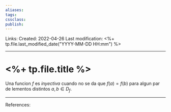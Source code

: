 ```yaml
---
aliases: 
tags: 
cssclass: 
publish: 
---
```


Links: 
Created: 2022-04-26
Last modification: <%+ tp.file.last_modified_date("YYYY-MM-DD HH:mm") %>

---
# <%+ tp.file.title %>
Una funcion $f$ es $\textit{inyectiva}$ cuando no se da que $f(a)=f(b)$ para algun par de lementos distintos $a,b\in D_{f}$. 

---
References: 